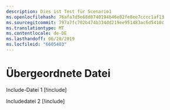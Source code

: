 ```yaml
---
description: Dies ist Test für Scenario1
ms.openlocfilehash: 76afa7d5e68d8740194b46e82fe8ee7cccc1af13
ms.sourcegitcommit: 797a7fc702b474b334dd219ee951483ac6d5410c
ms.translationtype: MT
ms.contentlocale: de-DE
ms.lasthandoff: 06/20/2019
ms.locfileid: "6605403"
---
```

# <a name="parent-file"></a>Übergeordnete Datei

Include-Datei 1 [!include[](includes/includeFile1.md)]

Includedatei 2 [!include[](includes/includeFile2.md)]
